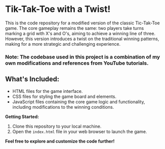 # Tik-Tak-Toe with a Twist!

This is the code repository for a modified version of the classic Tic-Tak-Toe game. The core gameplay remains the same: two players take turns marking a grid with X's and O's, aiming to achieve a winning line of three. However, this version introduces a twist on the traditional winning patterns, making for a more strategic and challenging experience.

### Note: The codebase used in this project is a combination of my own modifications and references from YouTube tutorials. 

## What's Included:

* HTML files for the game interface.
* CSS files for styling the game board and elements.
* JavaScript files containing the core game logic and functionality, including modifications to the winning conditions.

**Getting Started:**

1. Clone this repository to your local machine. 
2. Open the `index.html` file in your web browser to launch the game.

**Feel free to explore and customize the code further!**
